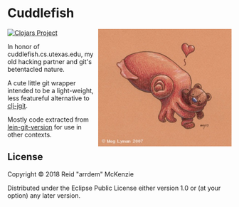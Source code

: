 # Cuddlefish
<a alt="meglyman's adorable cuddlefish" href="https://meglyman.deviantart.com/art/Cuddlefish-68516815"><img align="right" src="https://github.com/arrdem/cuddlefish/raw/master/etc/cuddlefish.jpg" width=300/></a>

[![Clojars Project](https://img.shields.io/clojars/v/me.arrdem/cuddlefish.svg)](https://clojars.org/me.arrdem/cuddlefish)

In honor of cuddlefish.cs.utexas.edu, my old hacking partner and git's
betentacled nature.

A cute little git wrapper intended to be a light-weight, less
featureful alternative to
[clj-jgit](https://github.com/clj-jgit/clj-jgit).

Mostly code extracted from
[lein-git-version](https://github.com/arrdem/lein-git-version) for use
in other contexts.

## License

Copyright © 2018 Reid "arrdem" McKenzie

Distributed under the Eclipse Public License either version 1.0 or (at
your option) any later version.
